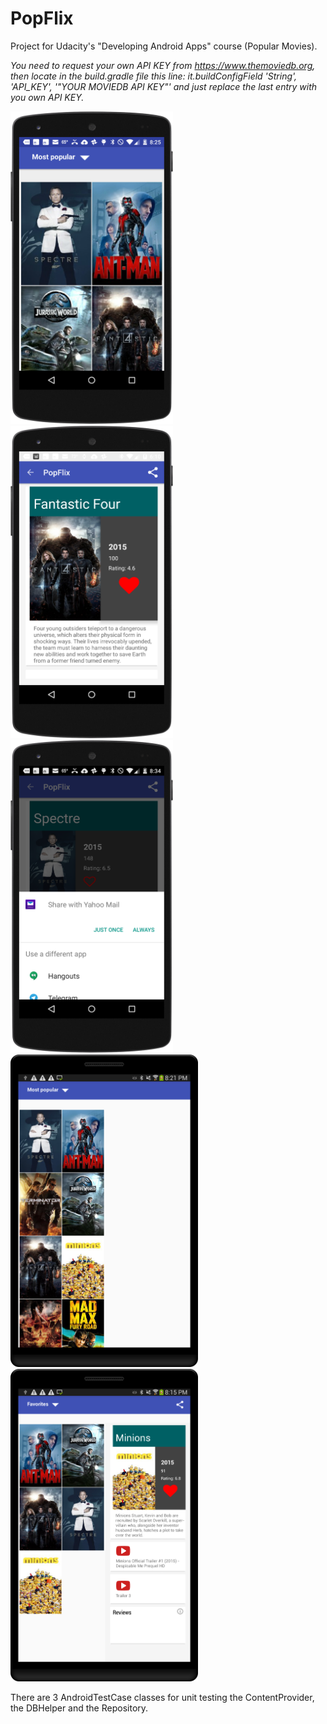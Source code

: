 # PopFlix
Project for Udacity's "Developing Android Apps" course (Popular Movies). 

*You need to request your own API KEY from https://www.themoviedb.org, then locate in the build.gradle file this line: it.buildConfigField 'String', 'API_KEY', '"YOUR MOVIEDB API KEY"' and just replace the last entry with you own API KEY.*


<img src=https://github.com/appmath/PopFlix/blob/master/screenshots/nexus_5_most_popular.png width=260 height=500 />
<img src=https://github.com/appmath/PopFlix/blob/master/screenshots/nexus_5_details.png width=260 height=500 />
<img src=https://github.com/appmath/PopFlix/blob/master/screenshots/nexus_5_share.png width=260 height=500 />

<img src=https://github.com/appmath/PopFlix/blob/master/screenshots/samsung_most_popular.png width=300 height=500 />
<img src=https://github.com/appmath/PopFlix/blob/master/screenshots/samsung_favorites_details.png width=300 height=500 />

There are 3 AndroidTestCase classes for unit testing the ContentProvider, the DBHelper and the Repository. 
